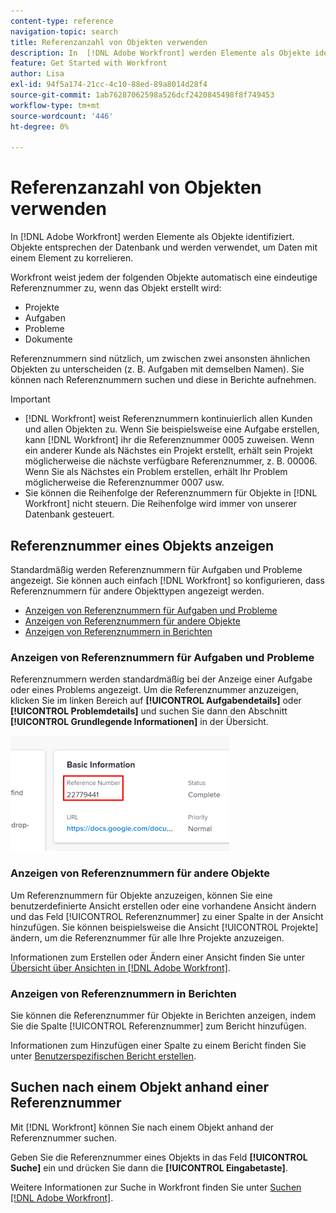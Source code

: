 ```yaml
---
content-type: reference
navigation-topic: search
title: Referenzanzahl von Objekten verwenden
description: In  [!DNL Adobe Workfront] werden Elemente als Objekte identifiziert. Objekte entsprechen der Datenbank und werden verwendet, um Daten mit einem Element zu korrelieren. Referenznummern sind nützlich, um zwischen zwei ansonsten ähnlichen Objekten zu unterscheiden (z. B. Aufgaben mit demselben Namen). Sie können nach Referenznummern suchen und diese in Berichte aufnehmen.
feature: Get Started with Workfront
author: Lisa
exl-id: 94f5a174-21cc-4c10-88ed-89a8014d28f4
source-git-commit: 1ab76287062598a526dcf2420845498f8f749453
workflow-type: tm+mt
source-wordcount: '446'
ht-degree: 0%

---
```


# Referenzanzahl von Objekten verwenden

In [!DNL Adobe Workfront] werden Elemente als Objekte identifiziert. Objekte entsprechen der Datenbank und werden verwendet, um Daten mit einem Element zu korrelieren.

Workfront weist jedem der folgenden Objekte automatisch eine eindeutige Referenznummer zu, wenn das Objekt erstellt wird:

* Projekte
* Aufgaben
* Probleme
* Dokumente

Referenznummern sind nützlich, um zwischen zwei ansonsten ähnlichen Objekten zu unterscheiden (z. B. Aufgaben mit demselben Namen). Sie können nach Referenznummern suchen und diese in Berichte aufnehmen.

>[!IMPORTANT]
>
>* [!DNL Workfront] weist Referenznummern kontinuierlich allen Kunden und allen Objekten zu. Wenn Sie beispielsweise eine Aufgabe erstellen, kann [!DNL Workfront] ihr die Referenznummer 0005 zuweisen. Wenn ein anderer Kunde als Nächstes ein Projekt erstellt, erhält sein Projekt möglicherweise die nächste verfügbare Referenznummer, z. B. 00006. Wenn Sie als Nächstes ein Problem erstellen, erhält Ihr Problem möglicherweise die Referenznummer 0007 usw.
>* Sie können die Reihenfolge der Referenznummern für Objekte in [!DNL Workfront] nicht steuern. Die Reihenfolge wird immer von unserer Datenbank gesteuert.
>



## Referenznummer eines Objekts anzeigen

Standardmäßig werden Referenznummern für Aufgaben und Probleme angezeigt. Sie können auch einfach [!DNL Workfront] so konfigurieren, dass Referenznummern für andere Objekttypen angezeigt werden.

* [Anzeigen von Referenznummern für Aufgaben und Probleme](#view-reference-numbers-for-tasks-and-issues)
* [Anzeigen von Referenznummern für andere Objekte](#view-reference-numbers-for-other-objects)
* [Anzeigen von Referenznummern in Berichten](#view-reference-numbers-in-reports)

### Anzeigen von Referenznummern für Aufgaben und Probleme

Referenznummern werden standardmäßig bei der Anzeige einer Aufgabe oder eines Problems angezeigt.  Um die Referenznummer anzuzeigen, klicken Sie im linken Bereich auf **[!UICONTROL Aufgabendetails]** oder **[!UICONTROL Problemdetails]** und suchen Sie dann den Abschnitt **[!UICONTROL Grundlegende Informationen]** in der Übersicht.

![](assets/reference-number-nwe-350x184.png)

### Anzeigen von Referenznummern für andere Objekte

Um Referenznummern für Objekte anzuzeigen, können Sie eine benutzerdefinierte Ansicht erstellen oder eine vorhandene Ansicht ändern und das Feld [!UICONTROL Referenznummer] zu einer Spalte in der Ansicht hinzufügen. Sie können beispielsweise die Ansicht [!UICONTROL Projekte] ändern, um die Referenznummer für alle Ihre Projekte anzuzeigen.

Informationen zum Erstellen oder Ändern einer Ansicht finden Sie unter [Übersicht über Ansichten in [!DNL Adobe Workfront]](../../../reports-and-dashboards/reports/reporting-elements/views-overview.md).

### Anzeigen von Referenznummern in Berichten

Sie können die Referenznummer für Objekte in Berichten anzeigen, indem Sie die Spalte [!UICONTROL Referenznummer] zum Bericht hinzufügen.

Informationen zum Hinzufügen einer Spalte zu einem Bericht finden Sie unter [Benutzerspezifischen Bericht erstellen](../../../reports-and-dashboards/reports/creating-and-managing-reports/create-custom-report.md).

## Suchen nach einem Objekt anhand einer Referenznummer

Mit [!DNL Workfront] können Sie nach einem Objekt anhand der Referenznummer suchen.

Geben Sie die Referenznummer eines Objekts in das Feld **[!UICONTROL Suche]** ein und drücken Sie dann die **[!UICONTROL Eingabetaste]**.

Weitere Informationen zur Suche in Workfront finden Sie unter [Suchen [!DNL Adobe Workfront]](../../../workfront-basics/navigate-workfront/search/search-workfront.md).
